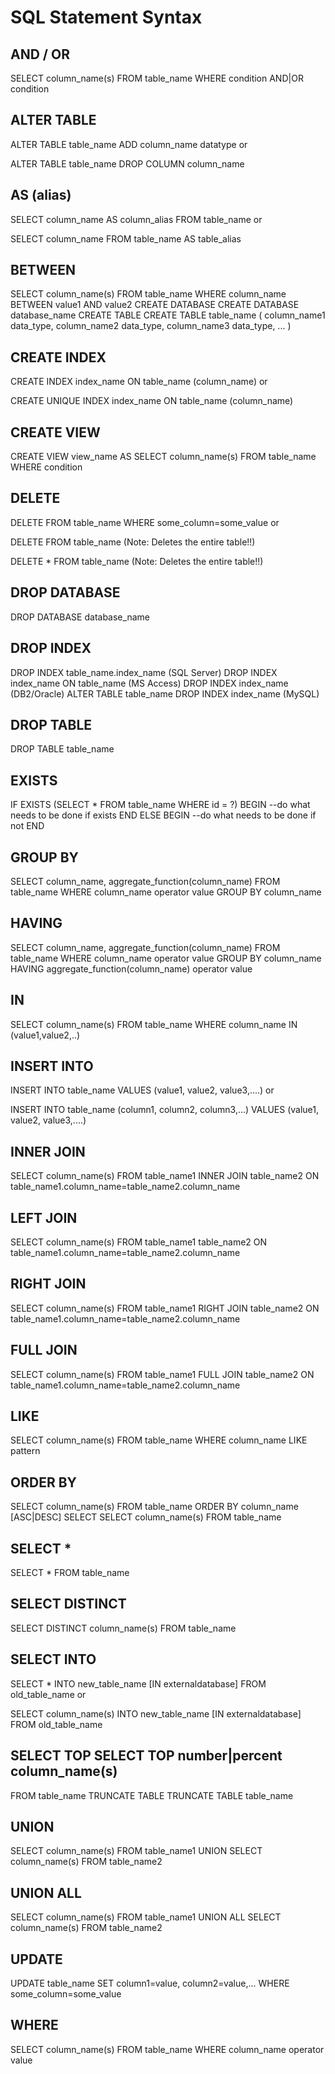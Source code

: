 # SQL Statement	Syntax
## AND / OR
SELECT column_name(s)
FROM table_name
WHERE condition
AND|OR condition
## ALTER TABLE
ALTER TABLE table_name
ADD column_name datatype
or

ALTER TABLE table_name
DROP COLUMN column_name

## AS (alias)
SELECT column_name AS column_alias
FROM table_name
or

SELECT column_name
FROM table_name  AS table_alias

## BETWEEN
SELECT column_name(s)
FROM table_name
WHERE column_name
BETWEEN value1 AND value2
CREATE DATABASE	CREATE DATABASE database_name
CREATE TABLE	CREATE TABLE table_name
(
column_name1 data_type,
column_name2 data_type,
column_name3 data_type,
...
)
## CREATE INDEX
CREATE INDEX index_name
ON table_name (column_name)
or

CREATE UNIQUE INDEX index_name
ON table_name (column_name)

## CREATE VIEW
CREATE VIEW view_name AS
SELECT column_name(s)
FROM table_name
WHERE condition
## DELETE	
DELETE FROM table_name
WHERE some_column=some_value
or

DELETE FROM table_name
(Note: Deletes the entire table!!)

DELETE * FROM table_name
(Note: Deletes the entire table!!)

## DROP DATABASE
DROP DATABASE database_name
## DROP INDEX
DROP INDEX table_name.index_name (SQL Server)
DROP INDEX index_name ON table_name (MS Access)
DROP INDEX index_name (DB2/Oracle)
ALTER TABLE table_name
DROP INDEX index_name (MySQL)
## DROP TABLE
DROP TABLE table_name
## EXISTS
IF EXISTS (SELECT * FROM table_name WHERE id = ?)
BEGIN
--do what needs to be done if exists
END
ELSE
BEGIN
--do what needs to be done if not
END
## GROUP BY
SELECT column_name, aggregate_function(column_name)
FROM table_name
WHERE column_name operator value
GROUP BY column_name
## HAVING
SELECT column_name, aggregate_function(column_name)
FROM table_name
WHERE column_name operator value
GROUP BY column_name
HAVING aggregate_function(column_name) operator value
## IN
SELECT column_name(s)
FROM table_name
WHERE column_name
IN (value1,value2,..)
## INSERT INTO
INSERT INTO table_name
VALUES (value1, value2, value3,....)
or

INSERT INTO table_name
(column1, column2, column3,...)
VALUES (value1, value2, value3,....)

## INNER JOIN
SELECT column_name(s)
FROM table_name1
INNER JOIN table_name2
ON table_name1.column_name=table_name2.column_name
## LEFT JOIN
SELECT column_name(s)
FROM table_name1
table_name2
ON table_name1.column_name=table_name2.column_name
## RIGHT JOIN
SELECT column_name(s)
FROM table_name1
RIGHT JOIN table_name2
ON table_name1.column_name=table_name2.column_name
## FULL JOIN
SELECT column_name(s)
FROM table_name1
FULL JOIN table_name2
ON table_name1.column_name=table_name2.column_name
## LIKE
SELECT column_name(s)
FROM table_name
WHERE column_name LIKE pattern
## ORDER BY	
SELECT column_name(s)
FROM table_name
ORDER BY column_name [ASC|DESC]
SELECT	SELECT column_name(s)
FROM table_name
## SELECT *	
SELECT *
FROM table_name
## SELECT DISTINCT
SELECT DISTINCT column_name(s)
FROM table_name
## SELECT INTO
SELECT *
INTO new_table_name [IN externaldatabase]
FROM old_table_name
or

SELECT column_name(s)
INTO new_table_name [IN externaldatabase]
FROM old_table_name

## SELECT TOP	SELECT TOP number|percent column_name(s)
FROM table_name
TRUNCATE TABLE	TRUNCATE TABLE table_name
## UNION	
SELECT column_name(s) FROM table_name1
UNION
SELECT column_name(s) FROM table_name2
## UNION ALL
SELECT column_name(s) FROM table_name1
UNION ALL
SELECT column_name(s) FROM table_name2
## UPDATE
UPDATE table_name
SET column1=value, column2=value,...
WHERE some_column=some_value
## WHERE
SELECT column_name(s)
FROM table_name
WHERE column_name operator value